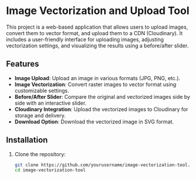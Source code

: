 # Image Vectorization and Upload Tool

This project is a web-based application that allows users to upload images, convert them to vector format, and upload them to a CDN (Cloudinary). It includes a user-friendly interface for uploading images, adjusting vectorization settings, and visualizing the results using a before/after slider.

## Features

- **Image Upload**: Upload an image in various formats (JPG, PNG, etc.).
- **Image Vectorization**: Convert raster images to vector format using customizable settings.
- **Before/After Slider**: Compare the original and vectorized images side by side with an interactive slider.
- **Cloudinary Integration**: Upload the vectorized images to Cloudinary for storage and delivery.
- **Download Option**: Download the vectorized image in SVG format.

## Installation

1. Clone the repository:

   ```bash
   git clone https://github.com/yourusername/image-vectorization-tool.git
   cd image-vectorization-tool
